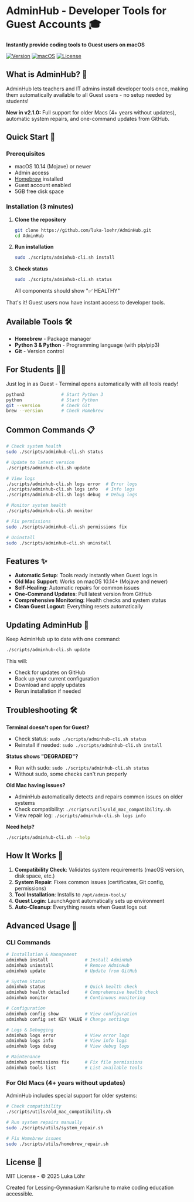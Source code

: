 # AdminHub - Developer Tools for Guest Accounts 🎓

**Instantly provide coding tools to Guest users on macOS**

[![Version](https://img.shields.io/badge/version-2.1.0-blue)](https://github.com/luka-loehr/AdminHub)
[![macOS](https://img.shields.io/badge/macOS-10.14%2B-success)](https://support.apple.com/macos)
[![License](https://img.shields.io/badge/license-MIT-green)](LICENSE)

## What is AdminHub? 🤔

AdminHub lets teachers and IT admins install developer tools once, making them automatically available to all Guest users - no setup needed by students!

**New in v2.1.0:** Full support for older Macs (4+ years without updates), automatic system repairs, and one-command updates from GitHub.

## Quick Start 🚀

### Prerequisites
- macOS 10.14 (Mojave) or newer
- Admin access
- [Homebrew](https://brew.sh) installed
- Guest account enabled
- 5GB free disk space

### Installation (3 minutes)

1. **Clone the repository**
   ```bash
   git clone https://github.com/luka-loehr/AdminHub.git
   cd AdminHub
   ```

2. **Run installation**
   ```bash
   sudo ./scripts/adminhub-cli.sh install
   ```

3. **Check status**
   ```bash
   sudo ./scripts/adminhub-cli.sh status
   ```
   
   All components should show "✅ HEALTHY"

That's it! Guest users now have instant access to developer tools.

## Available Tools 🛠️

- **Homebrew** - Package manager
- **Python 3 & Python** - Programming language (with pip/pip3)
- **Git** - Version control

## For Students 👨‍🎓

Just log in as Guest - Terminal opens automatically with all tools ready!

```bash
python3              # Start Python 3
python               # Start Python
git --version        # Check Git
brew --version       # Check Homebrew
```

## Common Commands 📋

```bash
# Check system health
sudo ./scripts/adminhub-cli.sh status

# Update to latest version
./scripts/adminhub-cli.sh update

# View logs
./scripts/adminhub-cli.sh logs error  # Error logs
./scripts/adminhub-cli.sh logs info   # Info logs
./scripts/adminhub-cli.sh logs debug  # Debug logs

# Monitor system health
./scripts/adminhub-cli.sh monitor

# Fix permissions
sudo ./scripts/adminhub-cli.sh permissions fix

# Uninstall
sudo ./scripts/adminhub-cli.sh uninstall
```

## Features ✨

- **Automatic Setup**: Tools ready instantly when Guest logs in
- **Old Mac Support**: Works on macOS 10.14+ (Mojave and newer)
- **Self-Healing**: Automatic repairs for common issues
- **One-Command Updates**: Pull latest version from GitHub
- **Comprehensive Monitoring**: Health checks and system status
- **Clean Guest Logout**: Everything resets automatically

## Updating AdminHub 🔄

Keep AdminHub up to date with one command:

```bash
./scripts/adminhub-cli.sh update
```

This will:
- Check for updates on GitHub
- Back up your current configuration
- Download and apply updates
- Rerun installation if needed

## Troubleshooting 🛠️

**Terminal doesn't open for Guest?**
- Check status: `sudo ./scripts/adminhub-cli.sh status`
- Reinstall if needed: `sudo ./scripts/adminhub-cli.sh install`

**Status shows "DEGRADED"?**
- Run with sudo: `sudo ./scripts/adminhub-cli.sh status`
- Without sudo, some checks can't run properly

**Old Mac having issues?**
- AdminHub automatically detects and repairs common issues on older systems
- Check compatibility: `./scripts/utils/old_mac_compatibility.sh`
- View repair log: `./scripts/adminhub-cli.sh logs info`

**Need help?**
```bash
./scripts/adminhub-cli.sh --help
```

## How It Works 🔧

1. **Compatibility Check**: Validates system requirements (macOS version, disk space, etc.)
2. **System Repair**: Fixes common issues (certificates, Git config, permissions)
3. **Tool Installation**: Installs to `/opt/admin-tools/`
4. **Guest Login**: LaunchAgent automatically sets up environment
5. **Auto-Cleanup**: Everything resets when Guest logs out

## Advanced Usage 🔧

### CLI Commands

```bash
# Installation & Management
adminhub install              # Install AdminHub
adminhub uninstall            # Remove AdminHub
adminhub update               # Update from GitHub

# System Status
adminhub status               # Quick health check
adminhub health detailed      # Comprehensive health check
adminhub monitor              # Continuous monitoring

# Configuration
adminhub config show          # View configuration
adminhub config set KEY VALUE # Change settings

# Logs & Debugging
adminhub logs error           # View error logs
adminhub logs info            # View info logs
adminhub logs debug           # View debug logs

# Maintenance
adminhub permissions fix      # Fix file permissions
adminhub tools list           # List available tools
```

### For Old Macs (4+ years without updates)

AdminHub includes special support for older systems:

```bash
# Check compatibility
./scripts/utils/old_mac_compatibility.sh

# Run system repairs manually
sudo ./scripts/utils/system_repair.sh

# Fix Homebrew issues
sudo ./scripts/utils/homebrew_repair.sh
```

## License 📄

MIT License - © 2025 Luka Löhr

Created for Lessing-Gymnasium Karlsruhe to make coding education accessible.